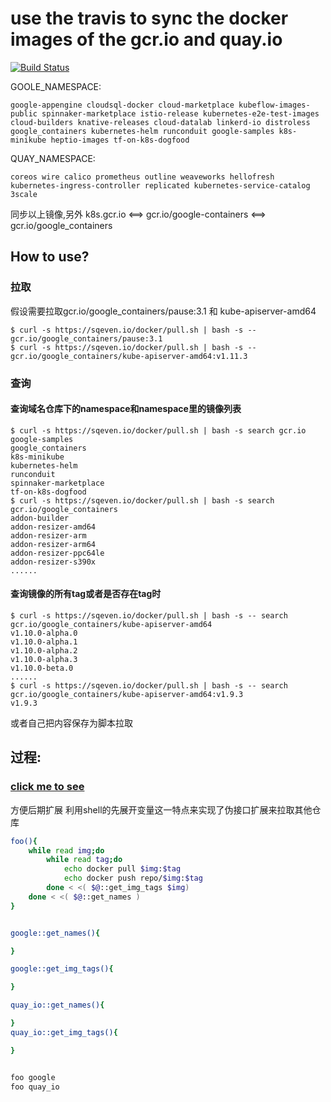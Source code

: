 # use the travis to sync the docker images of the gcr.io and quay.io 

[![Build Status](https://travis-ci.org/icarephone/gcr.io.svg?branch=develop)](https://travis-ci.org/icarephone/gcr.io)

GOOLE_NAMESPACE:
```
google-appengine cloudsql-docker cloud-marketplace kubeflow-images-public spinnaker-marketplace istio-release kubernetes-e2e-test-images cloud-builders knative-releases cloud-datalab linkerd-io distroless google_containers kubernetes-helm runconduit google-samples k8s-minikube heptio-images tf-on-k8s-dogfood
```
QUAY_NAMESPACE:
```
coreos wire calico prometheus outline weaveworks hellofresh kubernetes-ingress-controller replicated kubernetes-service-catalog 3scale
```
同步以上镜像,另外
k8s.gcr.io <==> gcr.io/google-containers <==> gcr.io/google_containers 


## How to use?

### 拉取
假设需要拉取gcr.io/google_containers/pause:3.1 和 kube-apiserver-amd64
```
$ curl -s https://sqeven.io/docker/pull.sh | bash -s -- gcr.io/google_containers/pause:3.1
$ curl -s https://sqeven.io/docker/pull.sh | bash -s -- gcr.io/google_containers/kube-apiserver-amd64:v1.11.3
```
### 查询
#### 查询域名仓库下的namespace和namespace里的镜像列表
```
$ curl -s https://sqeven.io/docker/pull.sh | bash -s search gcr.io
google-samples
google_containers
k8s-minikube
kubernetes-helm
runconduit
spinnaker-marketplace
tf-on-k8s-dogfood
$ curl -s https://sqeven.io/docker/pull.sh | bash -s search gcr.io/google_containers
addon-builder
addon-resizer-amd64
addon-resizer-arm
addon-resizer-arm64
addon-resizer-ppc64le
addon-resizer-s390x
......
```

#### 查询镜像的所有tag或者是否存在tag时
```
$ curl -s https://sqeven.io/docker/pull.sh | bash -s -- search gcr.io/google_containers/kube-apiserver-amd64
v1.10.0-alpha.0
v1.10.0-alpha.1
v1.10.0-alpha.2
v1.10.0-alpha.3
v1.10.0-beta.0
......
$ curl -s https://sqeven.io/docker/pull.sh | bash -s -- search gcr.io/google_containers/kube-apiserver-amd64:v1.9.3
v1.9.3
```

或者自己把内容保存为脚本拉取


## 过程:
### [click me to see](https://sqeven.io)
方便后期扩展
利用shell的先展开变量这一特点来实现了伪接口扩展来拉取其他仓库
```bash
foo(){
    while read img;do
        while read tag;do
            echo docker pull $img:$tag
            echo docker push repo/$img:$tag
        done < <( $@::get_img_tags $img)
    done < <( $@::get_names )
}


google::get_names(){

}

google::get_img_tags(){

}

quay_io::get_names(){

}
quay_io::get_img_tags(){

}


foo google
foo quay_io
```
